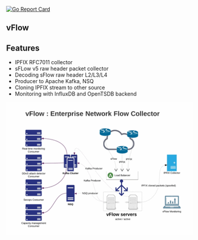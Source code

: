 [![Go Report Card](https://goreportcard.com/badge/github.com/VerizonDigital/vflow)](https://goreportcard.com/report/github.com/VerizonDigital/vflow)
## vFlow

## Features
- IPFIX RFC7011 collector
- sFLow v5 raw header packet collector
- Decoding sFlow raw header L2/L3/L4 
- Producer to Apache Kafka, NSQ
- Cloning IPFIX stream to other source
- Monitoring with InfluxDB and OpenTSDB backend

![Alt text](/docs/imgs/vflow.gif?raw=true "vFlow")
